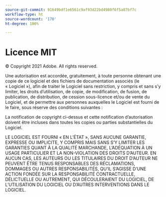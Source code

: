 ```yaml
---
source-git-commit: 91649bdf1e6561c9af93d22bd4980f6f5a87bf7c
workflow-type: ht
source-wordcount: '170'
ht-degree: 100%

---
```

# Licence MIT

© Copyright 2021 Adobe. All rights reserved.

Une autorisation est accordée, gratuitement, à toute personne obtenant une copie de ce logiciel et des fichiers de documentation associés (le « Logiciel »), afin de traiter le Logiciel sans restriction, y compris et sans s’y limiter, les droits d’utilisation, de copie, de modification, de fusion, de publication, de distribution, de cession sous-licence et/ou de vente du Logiciel, et de permettre aux personnes auxquelles le Logiciel est fourni de le faire, sous réserve des conditions suivantes :

La notification de copyright ci-dessus et cette notification d’autorisation doivent être incluses dans toutes les copies ou parties substantielles du Logiciel.

LE LOGICIEL EST FOURNI « EN L’ÉTAT », SANS AUCUNE GARANTIE, EXPRESSE OU IMPLICITE, Y COMPRIS MAIS SANS S’Y LIMITER LES GARANTIES QUANT À LA QUALITÉ MARCHANDE, L’ADÉQUATION À UN USAGE PARTICULIER ET LA NON-VIOLATION DES DROITS D’AUTEUR. EN AUCUN CAS, LES AUTEURS OU LES TITULAIRES DU DROIT D’AUTEUR NE PEUVENT ÊTRE TENUS RESPONSABLES DES RÉCLAMATIONS, DOMMAGES OU AUTRES RESPONSABILITÉS, QU’IL S’AGISSE D’UNE ACTION FONDÉE SUR LA RESPONSABILITÉ CONTRACTUELLE, DÉLICTUELLE OU AUTREMENT, QUI DÉCOULERAIENT DU LOGICIEL, DE L’UTILISATION DU LOGICIEL OU D’AUTRES INTERVENTIONS DANS LE LOGICIEL.
